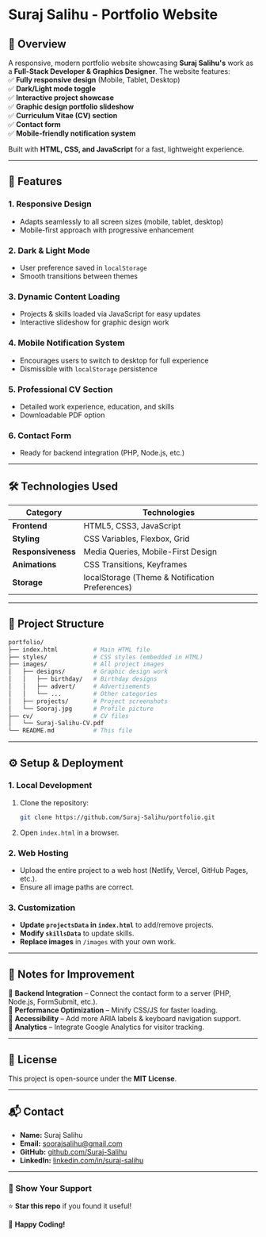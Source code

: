 # **Suraj Salihu - Portfolio Website**  

## **📌 Overview**  
A responsive, modern portfolio website showcasing **Suraj Salihu's** work as a **Full-Stack Developer & Graphics Designer**. The website features:  
✅ **Fully responsive design** (Mobile, Tablet, Desktop)  
✅ **Dark/Light mode toggle**  
✅ **Interactive project showcase**  
✅ **Graphic design portfolio slideshow**  
✅ **Curriculum Vitae (CV) section**  
✅ **Contact form**  
✅ **Mobile-friendly notification system**  

Built with **HTML, CSS, and JavaScript** for a fast, lightweight experience.  

---

## **🚀 Features**  

### **1. Responsive Design**  
- Adapts seamlessly to all screen sizes (mobile, tablet, desktop)  
- Mobile-first approach with progressive enhancement  

### **2. Dark & Light Mode**  
- User preference saved in `localStorage`  
- Smooth transitions between themes  

### **3. Dynamic Content Loading**  
- Projects & skills loaded via JavaScript for easy updates  
- Interactive slideshow for graphic design work  

### **4. Mobile Notification System**  
- Encourages users to switch to desktop for full experience  
- Dismissible with `localStorage` persistence  

### **5. Professional CV Section**  
- Detailed work experience, education, and skills  
- Downloadable PDF option  

### **6. Contact Form**  
- Ready for backend integration (PHP, Node.js, etc.)  

---

## **🛠️ Technologies Used**  

| **Category**       | **Technologies** |  
|--------------------|-----------------|  
| **Frontend**       | HTML5, CSS3, JavaScript |  
| **Styling**        | CSS Variables, Flexbox, Grid |  
| **Responsiveness** | Media Queries, Mobile-First Design |  
| **Animations**     | CSS Transitions, Keyframes |  
| **Storage**        | localStorage (Theme & Notification Preferences) |  

---

## **📂 Project Structure**  

```bash
portfolio/
├── index.html          # Main HTML file
├── styles/             # CSS styles (embedded in HTML)
├── images/             # All project images
│   ├── designs/        # Graphic design work
│   │   ├── birthday/   # Birthday designs
│   │   ├── advert/     # Advertisements
│   │   └── ...         # Other categories
│   ├── projects/       # Project screenshots
│   └── Sooraj.jpg      # Profile picture
├── cv/                 # CV files
│   └── Suraj-Salihu-CV.pdf
└── README.md           # This file
```

---

## **⚙️ Setup & Deployment**  

### **1. Local Development**  
1. Clone the repository:  
   ```bash
   git clone https://github.com/Suraj-Salihu/portfolio.git
   ```
2. Open `index.html` in a browser.  

### **2. Web Hosting**  
- Upload the entire project to a web host (Netlify, Vercel, GitHub Pages, etc.).  
- Ensure all image paths are correct.  

### **3. Customization**  
- **Update `projectsData` in `index.html`** to add/remove projects.  
- **Modify `skillsData`** to update skills.  
- **Replace images** in `/images` with your own work.  

---

## **📝 Notes for Improvement**  

🔹 **Backend Integration** – Connect the contact form to a server (PHP, Node.js, FormSubmit, etc.).  
🔹 **Performance Optimization** – Minify CSS/JS for faster loading.  
🔹 **Accessibility** – Add more ARIA labels & keyboard navigation support.  
🔹 **Analytics** – Integrate Google Analytics for visitor tracking.  

---

## **📜 License**  
This project is open-source under the **MIT License**.  

---

## **📬 Contact**  
- **Name:** Suraj Salihu  
- **Email:** soorajsalihu@gmail.com  
- **GitHub:** [github.com/Suraj-Salihu](https://github.com/Suraj-Salihu)  
- **LinkedIn:** [linkedin.com/in/suraj-salihu](https://www.linkedin.com/in/suraj-salihu-03813b359)  

---

### **🌟 Show Your Support**  
⭐ **Star this repo** if you found it useful!  

🚀 **Happy Coding!**